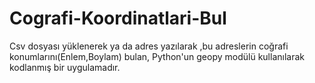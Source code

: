 # Cografi-Koordinatlari-Bul
Csv dosyası yüklenerek ya da adres yazılarak ,bu adreslerin coğrafi konumlarını(Enlem,Boylam) bulan, Python'un geopy modülü kullanılarak kodlanmış bir uygulamadır.
